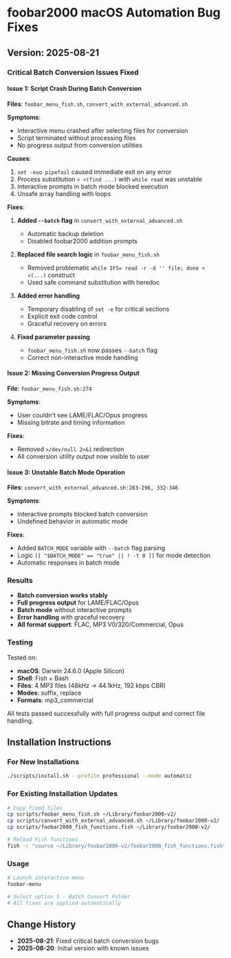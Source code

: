# foobar2000 macOS Automation Bug Fixes

## Version: 2025-08-21

### Critical Batch Conversion Issues Fixed

#### Issue 1: Script Crash During Batch Conversion
**Files**: `foobar_menu_fish.sh`, `convert_with_external_advanced.sh`

**Symptoms**:
- Interactive menu crashed after selecting files for conversion
- Script terminated without processing files
- No progress output from conversion utilities

**Causes**:
1. `set -euo pipefail` caused immediate exit on any error
2. Process substitution `< <(find ...)` with `while read` was unstable
3. Interactive prompts in batch mode blocked execution
4. Unsafe array handling with loops

**Fixes**:
1. **Added `--batch` flag** in `convert_with_external_advanced.sh`
   - Automatic backup deletion
   - Disabled foobar2000 addition prompts
   
2. **Replaced file search logic** in `foobar_menu_fish.sh`
   - Removed problematic `while IFS= read -r -d '' file; done < <(...)` construct
   - Used safe command substitution with heredoc
   
3. **Added error handling**
   - Temporary disabling of `set -e` for critical sections
   - Explicit exit code control
   - Graceful recovery on errors

4. **Fixed parameter passing**
   - `foobar_menu_fish.sh` now passes `--batch` flag
   - Correct non-interactive mode handling

#### Issue 2: Missing Conversion Progress Output
**File**: `foobar_menu_fish.sh:274`

**Symptoms**:
- User couldn't see LAME/FLAC/Opus progress
- Missing bitrate and timing information

**Fixes**:
- Removed `>/dev/null 2>&1` redirection
- All conversion utility output now visible to user

#### Issue 3: Unstable Batch Mode Operation
**Files**: `convert_with_external_advanced.sh:283-296, 332-346`

**Symptoms**:
- Interactive prompts blocked batch conversion
- Undefined behavior in automatic mode

**Fixes**:
- Added `BATCH_MODE` variable with `--batch` flag parsing
- Logic `[[ "$BATCH_MODE" == "true" || ! -t 0 ]]` for mode detection
- Automatic responses in batch mode

### Results
- **Batch conversion works stably**
- **Full progress output** for LAME/FLAC/Opus
- **Batch mode** without interactive prompts
- **Error handling** with graceful recovery
- **All format support**: FLAC, MP3 V0/320/Commercial, Opus

### Testing
Tested on:
- **macOS**: Darwin 24.6.0 (Apple Silicon)
- **Shell**: Fish + Bash
- **Files**: 4 MP3 files (48kHz → 44.1kHz, 192 kbps CBR)
- **Modes**: suffix, replace
- **Formats**: mp3_commercial

All tests passed successfully with full progress output and correct file handling.

## Installation Instructions

### For New Installations
```bash
./scripts/install.sh --profile professional --mode automatic
```

### For Existing Installation Updates
```bash
# Copy fixed files
cp scripts/foobar_menu_fish.sh ~/Library/foobar2000-v2/
cp scripts/convert_with_external_advanced.sh ~/Library/foobar2000-v2/
cp scripts/foobar2000_fish_functions.fish ~/Library/foobar2000-v2/

# Reload Fish functions
fish -c "source ~/Library/foobar2000-v2/foobar2000_fish_functions.fish"
```

### Usage
```bash
# Launch interactive menu
foobar-menu

# Select option 5 - Batch Convert Folder
# All fixes are applied automatically
```

## Change History
- **2025-08-21**: Fixed critical batch conversion bugs
- **2025-08-20**: Initial version with known issues